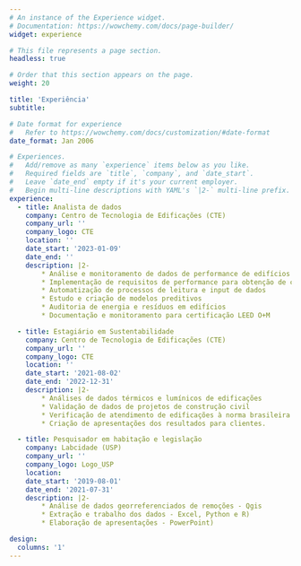 ```yaml
---
# An instance of the Experience widget.
# Documentation: https://wowchemy.com/docs/page-builder/
widget: experience

# This file represents a page section.
headless: true

# Order that this section appears on the page.
weight: 20

title: 'Experiência'
subtitle:

# Date format for experience
#   Refer to https://wowchemy.com/docs/customization/#date-format
date_format: Jan 2006

# Experiences.
#   Add/remove as many `experience` items below as you like.
#   Required fields are `title`, `company`, and `date_start`.
#   Leave `date_end` empty if it's your current employer.
#   Begin multi-line descriptions with YAML's `|2-` multi-line prefix.
experience:
  - title: Analista de dados 
    company: Centro de Tecnologia de Edificações (CTE)
    company_url: ''
    company_logo: CTE
    location: ''
    date_start: '2023-01-09'
    date_end: ''
    description: |2-
        * Análise e monitoramento de dados de performance de edifícios
        * Implementação de requisitos de performance para obtenção de certificações sustentáveis
        * Automatização de processos de leitura e input de dados
        * Estudo e criação de modelos preditivos
        * Auditoria de energia e resíduos em edifícios
        * Documentação e monitoramento para certificação LEED O+M

  - title: Estagiário em Sustentabilidade
    company: Centro de Tecnologia de Edificações (CTE)
    company_url: ''
    company_logo: CTE
    location: ''
    date_start: '2021-08-02'
    date_end: '2022-12-31'
    description: |2-
        * Análises de dados térmicos e lumínicos de edificações
        * Validação de dados de projetos de construção civil 
        * Verificação de atendimento de edificações à norma brasileira NBR15575-1
        * Criação de apresentações dos resultados para clientes.   

  - title: Pesquisador em habitação e legislação 
    company: Labcidade (USP)
    company_url: ''
    company_logo: Logo_USP
    location: 
    date_start: '2019-08-01'
    date_end: '2021-07-31'
    description: |2-
        * Análise de dados georreferenciados de remoções - Qgis
        * Extração e trabalho dos dados - Excel, Python e R)
        * Elaboração de apresentações - PowerPoint)

design:
  columns: '1'
---
```

